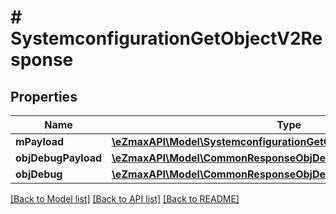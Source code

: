 # # SystemconfigurationGetObjectV2Response

## Properties

Name | Type | Description | Notes
------------ | ------------- | ------------- | -------------
**mPayload** | [**\eZmaxAPI\Model\SystemconfigurationGetObjectV2ResponseMPayload**](SystemconfigurationGetObjectV2ResponseMPayload.md) |  |
**objDebugPayload** | [**\eZmaxAPI\Model\CommonResponseObjDebugPayload**](CommonResponseObjDebugPayload.md) |  | [optional]
**objDebug** | [**\eZmaxAPI\Model\CommonResponseObjDebug**](CommonResponseObjDebug.md) |  | [optional]

[[Back to Model list]](../../README.md#models) [[Back to API list]](../../README.md#endpoints) [[Back to README]](../../README.md)
